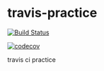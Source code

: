 # travis-practice

[![Build Status](https://travis-ci.org/SeungUkLee/travis-practice.svg?branch=master)](https://travis-ci.org/SeungUkLee/travis-practice)

[![codecov](https://codecov.io/gh/SeungUkLee/travis-practice/branch/master/graph/badge.svg)](https://codecov.io/gh/SeungUkLee/travis-practice)

travis ci practice